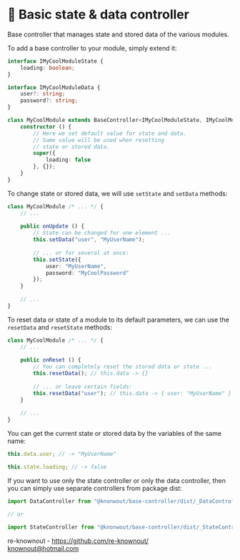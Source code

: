 # 🧊 Basic state & data controller

Base controller that manages state and stored data of the various modules.

To add a base controller to your module, simply extend it:

```ts
interface IMyCoolModuleState {
    loading: boolean;
}

interface IMyCoolModuleData {
    user?: string;
    password?: string;
}

class MyCoolModule extends BaseController<IMyCoolModuleState, IMyCoolModuleData> {
    constructor () {
        // Here we set default value for state and data.
        // Same value will be used when resetting 
        // state or stored data.
        super({
            loading: false
        }, {});
    }
}
```

To change state or stored data, we will use `setState` and `setData` methods:

```ts
class MyCoolModule /* ... */ {
    // ...
    
    public onUpdate () {
        // State can be changed for one element ...
        this.setData("user", "MyUserName");
        
        // ... or for several at once:
        this.setState({
            user: "MyUserName",
            password: "MyCoolPassword"
        });
    }
    
    // ...
}
```

To reset data or state of a module to its default parameters, we can
use the `resetData` and `resetState` methods:

```ts
class MyCoolModule /* ... */ {
    // ...
    
    public onReset () {
        // You can completely reset the stored data or state ...
        this.resetData(); // this.data -> {}
        
        // ... or leave certain fields:
        this.resetData("user"); // this.data -> { user: "MyUserName" }
    }
    
    // ...
}
```

You can get the current state or stored data by the variables of the same name:

```ts
this.data.user; // -> "MyUserName"

this.state.loading; // -> false
```

If you want to use only the state controller or only the data controller,
then you can simply use separate controllers from package dist:

```ts
import DataController from "@knonwout/base-controller/dist/_DataController";

// or

import StateController from "@knonwout/base-controller/dist/_StateController";
```

re-knownout - https://github.com/re-knownout/
<br>knownout@hotmail.com
